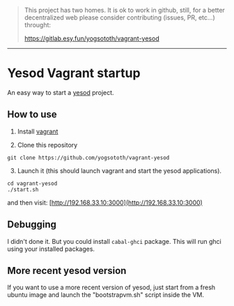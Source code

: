 > This project has two homes.
> It is ok to work in github, still, for a better decentralized web
> please consider contributing (issues, PR, etc...) throught:
>
> https://gitlab.esy.fun/yogsototh/vagrant-yesod

---


# Yesod Vagrant startup

An easy way to start a [yesod](http://yesodweb.com) project.

## How to use

1. Install [vagrant](http://vagrantup.com)

2. Clone this repository

~~~
git clone https://github.com/yogsototh/vagrant-yesod
~~~

3. Launch it (this should launch vagrant and start the yesod applications).

~~~
cd vagrant-yesod
./start.sh
~~~

and then visit: [http://192.168.33.10:3000](http://192.168.33.10:3000)

## Debugging

I didn't done it. But you could install `cabal-ghci` package.
This will run ghci using your installed packages.

## More recent yesod version

If you want to use a more recent version of yesod, just start from a fresh
ubuntu image and launch the "bootstrapvm.sh" script inside the VM.

